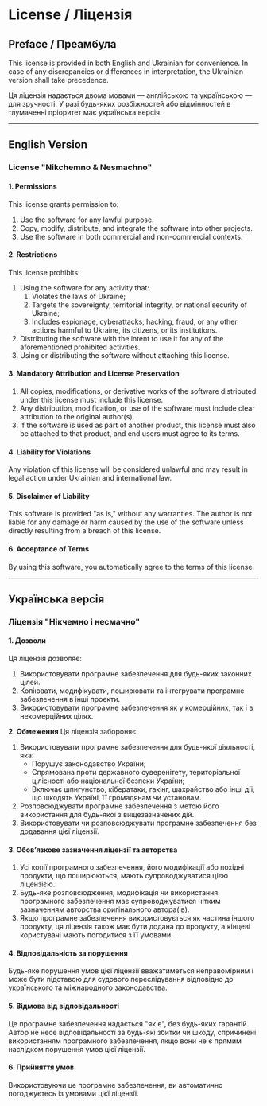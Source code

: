 
# License / Ліцензія

## Preface / Преамбула
This license is provided in both English and Ukrainian for convenience. In case of any discrepancies or differences in interpretation, the Ukrainian version shall take precedence.

Ця ліцензія надається двома мовами — англійською та українською — для зручності. У разі будь-яких розбіжностей або відмінностей в тлумаченні пріоритет має українська версія.

---

## English Version

### License "Nikchemno & Nesmachno"

#### 1. Permissions
This license grants permission to:
1.  Use the software for any lawful purpose.
2. Copy, modify, distribute, and integrate the software into other projects.
3. Use the software in both commercial and non-commercial contexts.

#### 2. Restrictions
This license prohibits:
1. Using the software for any activity that:
   1. Violates the laws of Ukraine;
   2. Targets the sovereignty, territorial integrity, or national security of Ukraine;
   3. Includes espionage, cyberattacks, hacking, fraud, or any other actions harmful to Ukraine, its citizens, or its institutions.
2. Distributing the software with the intent to use it for any of the aforementioned prohibited activities.
3. Using or distributing the software without attaching this license.

#### 3. Mandatory Attribution and License Preservation
1.  All copies, modifications, or derivative works of the software distributed under this license must include this license.
2. Any distribution, modification, or use of the software must include clear attribution to the original author(s).
3. If the software is used as part of another product, this license must also be attached to that product, and end users must agree to its terms.

#### 4. Liability for Violations
Any violation of this license will be considered unlawful and may result in legal action under Ukrainian and international law.

#### 5. Disclaimer of Liability
This software is provided "as is," without any warranties. The author is not liable for any damage or harm caused by the use of the software unless directly resulting from a breach of this license.

#### 6. Acceptance of Terms
By using this software, you automatically agree to the terms of this license.

---

## Українська версія

### ﻿Ліцензія "Нікчемно і несмачно"

#### 1. Дозволи
Ця ліцензія дозволяє:
1. Використовувати програмне забезпечення для будь-яких законних цілей.
1. Копіювати, модифікувати, поширювати та інтегрувати програмне забезпечення в інші проєкти.
1. Використовувати програмне забезпечення як у комерційних, так і в некомерційних цілях.

**2. Обмеження**
Ця ліцензія забороняє:
1. Використовувати програмне забезпечення для будь-якої діяльності, яка:
   - Порушує законодавство України;
   - Спрямована проти державного суверенітету, територіальної цілісності або національної безпеки України;
   - Включає шпигунство, кібератаки, гакінг, шахрайство або інші дії, що шкодять Україні, її громадянам чи установам.
2. Розповсюджувати програмне забезпечення з метою його використання для будь-якої з вищезазначених дій.
3. Використовувати чи розповсюджувати програмне забезпечення без додавання цієї ліцензії.

#### 3. Обов’язкове зазначення ліцензії та авторства
1. Усі копії програмного забезпечення, його модифікації або похідні продукти, що поширюються, мають супроводжуватися цією ліцензією.
2. Будь-яке розповсюдження, модифікація чи використання програмного забезпечення має супроводжуватися чітким зазначенням авторства оригінального автора(ів).
3. Якщо програмне забезпечення використовується як частина іншого продукту, ця ліцензія також має бути додана до продукту, а кінцеві користувачі мають погодитися з її умовами.

#### 4. Відповідальність за порушення
Будь-яке порушення умов цієї ліцензії вважатиметься неправомірним і може бути підставою для судового переслідування відповідно до українського та міжнародного законодавства.

#### 5. Відмова від відповідальності
Це програмне забезпечення надається "як є", без будь-яких гарантій. Автор не несе відповідальності за будь-які збитки чи шкоду, спричинені використанням програмного забезпечення, якщо вони не є прямим наслідком порушення умов цієї ліцензії.

#### 6. Прийняття умов
Використовуючи це програмне забезпечення, ви автоматично погоджуєтесь із умовами цієї ліцензії.

